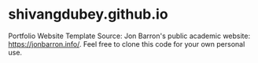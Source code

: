 # shivangdubey.github.io
Portfolio Website
Template Source: Jon Barron's public academic website: https://jonbarron.info/. Feel free to clone this code for your own personal use.
